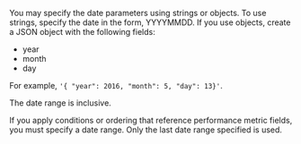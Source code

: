 
You may specify the date parameters using strings or objects. To use strings, specify the date in the form, YYYYMMDD. If you use objects, create a JSON object with the following fields:  

- year
- month
- day

For example, `'{ "year": 2016, "month": 5, "day": 13}'`.

The date range is inclusive.

If you apply conditions or ordering that reference performance metric fields, you must specify a date range.  Only the last date range specified is used.
